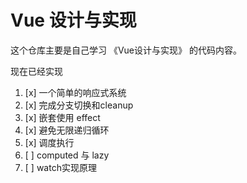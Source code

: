 # Vue 设计与实现

这个仓库主要是自己学习 《Vue设计与实现》 的代码内容。

现在已经实现

1. [x] 一个简单的响应式系统
2. [x] 完成分支切换和cleanup
3. [x] 嵌套使用 effect
4. [x] 避免无限递归循环
5. [x] 调度执行
6. [ ] computed 与 lazy
7. [ ] watch实现原理
